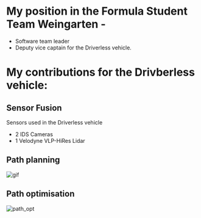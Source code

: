 
# My position in the Formula Student Team Weingarten - 

- Software team leader
- Deputy vice captain for the Driverless vehicle.


# My contributions for the Drivberless vehicle:

## Sensor Fusion

Sensors used in the Driverless vehicle

- 2 IDS Cameras
- 1 Velodyne VLP-HiRes Lidar


## Path planning

![gif](https://media.giphy.com/media/v8LDYUkx5L3Doed9zP/giphy.gif)


## Path optimisation

![path_opt](https://user-images.githubusercontent.com/67763094/126038873-fa3500b3-75bb-4bad-96b4-8bd3ae4514b3.gif)




